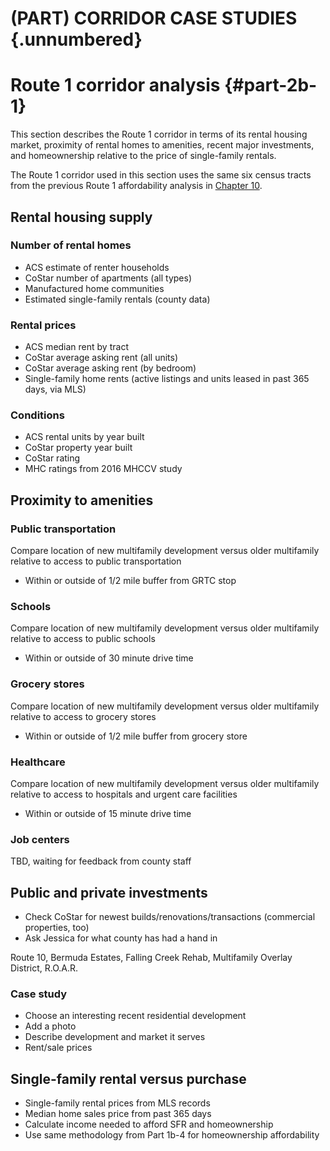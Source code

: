 # (PART) CORRIDOR CASE STUDIES {.unnumbered}

# Route 1 corridor analysis {#part-2b-1}

This section describes the Route 1 corridor in terms of its rental housing market, proximity of rental homes to amenities, recent major investments, and homeownership relative to the price of single-family rentals.

The Route 1 corridor used in this section uses the same six census tracts from the previous Route 1 affordability analysis in [Chapter 10](#part-1b-5).

## Rental housing supply

### Number of rental homes

- ACS estimate of renter households
- CoStar number of apartments (all types)
- Manufactured home communities
- Estimated single-family rentals (county data)

### Rental prices

- ACS median rent by tract
- CoStar average asking rent (all units)
- CoStar average asking rent (by bedroom)
- Single-family home rents (active listings and units leased in past 365 days, via MLS)

### Conditions

- ACS rental units by year built
- CoStar property year built
- CoStar rating
- MHC ratings from 2016 MHCCV study

## Proximity to amenities

### Public transportation

Compare location of new multifamily development versus older multifamily relative to access to public transportation

- Within or outside of 1/2 mile buffer from GRTC stop

### Schools

Compare location of new multifamily development versus older multifamily relative to access to public schools

- Within or outside of 30 minute drive time

### Grocery stores

Compare location of new multifamily development versus older multifamily relative to access to grocery stores

- Within or outside of 1/2 mile buffer from grocery store

### Healthcare

Compare location of new multifamily development versus older multifamily relative to access to hospitals and urgent care facilities

- Within or outside of 15 minute drive time

### Job centers

TBD, waiting for feedback from county staff

## Public and private investments

- Check CoStar for newest builds/renovations/transactions (commercial properties, too)
- Ask Jessica for what county has had a hand in

Route 10, Bermuda Estates, Falling Creek Rehab, Multifamily Overlay District, R.O.A.R.

### Case study

- Choose an interesting recent residential development
- Add a photo
- Describe development and market it serves
- Rent/sale prices

## Single-family rental versus purchase

- Single-family rental prices from MLS records
- Median home sales price from past 365 days
- Calculate income needed to afford SFR and homeownership
- Use same methodology from Part 1b-4 for homeownership affordability
